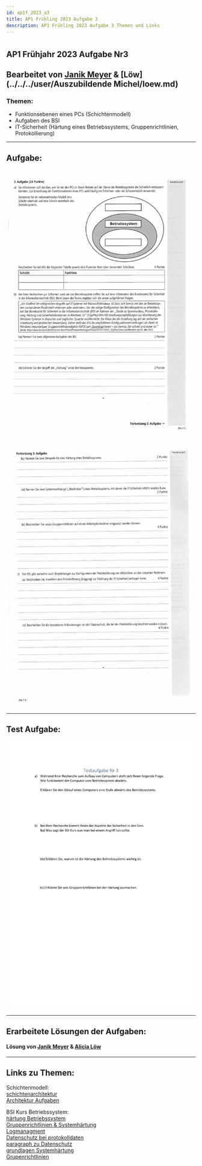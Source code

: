 ```yaml
---
id: ap1f_2023_a3
title: AP1 Frühling 2023 Aufgabe 3
description: AP1 Frühling 2023 Aufgabe 3 Themen und Links
---
```

#
## AP1 Frühjahr 2023 Aufgabe Nr3

## Bearbeitet von [Janik Meyer](../ap1f_2023/solution/ap1f_2023_a3_solution.md) & [Löw](../../../user/Auszubildende Michel/loew.md)

### Themen:

* Funktionsebenen eines PCs (Schichtenmodell)
* Aufgaben des BSI
* IT-Sicherheit (Härtung eines Betriebssystems, Gruppenrichtlinien, Protokollierung)

----

## Aufgabe:

![AP1 Frühjahr 2023 Aufgabe 3 Teil 2](/img/AP1/2023/ap1f_2023/AP1_2023_Fruehjahr_Aufgabe3_1.jpg)  
![AP1 Frühjahr 2023 Aufgabe 3 Teil 2](/img/AP1/2023/ap1f_2023/AP1_2023_Fruehjahr_Aufgabe3_2.jpg)  

----

## Test Aufgabe:

![Selbsterstellte Aufgabe](/img/AP1/2023/ap1f_2023/Fruehjahr_2023_Aufgabe3_Holldack.jpg)  

----

## Erarbeitete Lösungen der Aufgaben:

#### Lösung von [Janik Meyer](../ap1f_2023/solution/ap1f_2023_a3_solution.md) & [Alicia Löw](../ap1f_2023/solution/ap1f_2023_a3_solution_loew.md)

----

## Links zu Themen:

Schichtenmodell:  
[schichtenarchitektur](https://de.wikipedia.org/wiki/Schichtenarchitektur)  
[Architektur Aufgaben](https://www.elektronik-kompendium.de/sites/com/1309111.htm)  

BSI Kurs Betriebssystem:  
[härtung Betriebssystem](https://de.wikipedia.org/wiki/H%C3%A4rten_(Computer))  
[Gruppenrichtlinien & Systemhärtung](https://www.fb-pro.com/gruppenrichtlinien-vs-systemhaertung/)  
[Logmanagment](https://entwickler.de/security/zentralisiertes-logmanagement)  
[Datenschutz bei protokolldaten](https://www.datenschutzexperte.de/blog/protokolldaten-datenschutz)  
[paragraph zu Datenschutz](https://dsgvo-gesetz.de/bdsg/76-bdsg/)  
[grundlagen Systemhärtung](https://www.fb-pro.com/was-ist-systemhaertung-welche-massnahmen-gibt-es/#Haertung_von_Systemen_Wichtige_grundlegende_Massnahmen)  
[Grupenrichtlinien](https://docs.software-univention.de/ucsschool-manual/5.0/de/exam-mode/examples-gpos.html)  
